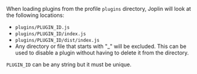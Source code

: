 When loading plugins from the profile `plugins` directory, Joplin will look at the following locations:

- `plugins/PLUGIN_ID.js`
- `plugins/PLUGIN_ID/index.js`
- `plugins/PLUGIN_ID/dist/index.js`
- Any directory or file that starts with "_" will be excluded. This can be used to disable a plugin without having to delete it from the directory.

`PLUGIN_ID` can be any string but it must be unique.